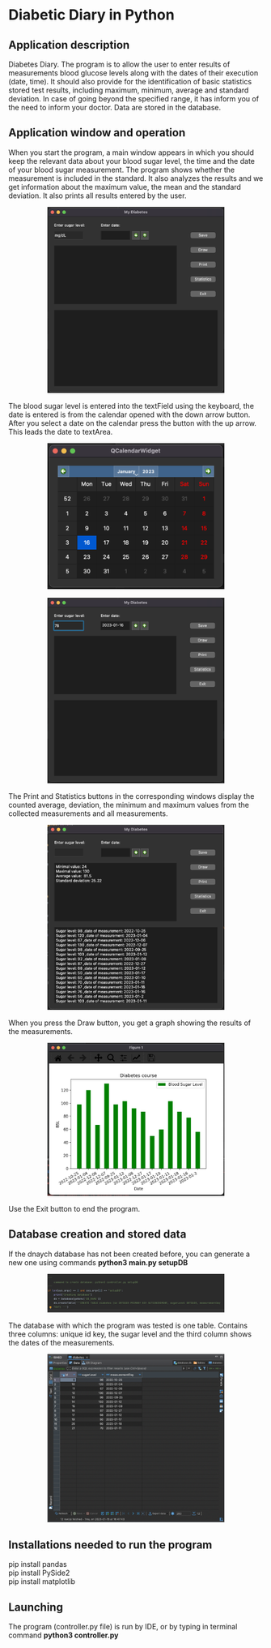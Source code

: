 # Diabetic Diary in Python

## Application description 
Diabetes Diary. 
    The program is to allow the user to enter  results  of measurements 
    blood glucose levels along with the dates of their execution (date, time).
    It should also provide for the identification of basic statistics
    stored test results, including maximum, minimum, average
    and standard deviation. In case of going beyond the specified range, it has
    inform you of the need to inform your doctor. Data
    are stored in the database.
    
## Application window and operation
When you start the program, a main window appears in which you should keep the relevant data about your blood sugar level, the time and the date of your blood sugar measurement.
The program shows whether the measurement is included in the standard. It also analyzes the results and we get information about the maximum value, the mean and the standard deviation. It also prints all results entered by the user.

<p align="center">
    <img src="doc/openWindow.png" width="350" title="Open window image">
</p>

The blood sugar level is entered into the textField using the keyboard, the date is entered
is from the calendar opened with the down arrow button. After you select a date on the calendar
press the button with the up arrow. This leads the date to textArea.

<p align="center">
    <img src="doc/calendar.png" width="350" title="Open window image">
</p>

<p align="center">
    <img src="doc/withInputData.png" width="350" title="Open window image">
</p>

The Print and Statistics buttons in the corresponding windows display the counted average, deviation,
the minimum and maximum values from the collected measurements and all measurements.

<p align="center">
    <img src="doc/statsAndPrintButton.png" width="350" title="Open window image">
</p>


When you press the Draw button, you get a graph showing the results of the measurements.

<p align="center">
    <img src="doc/graph.png" width="350" title="Open window image">
</p>

Use the Exit button to end the program.

## Database creation and stored data
 If the dnaych database has not been created before, you can generate a new one using commands **python3 main.py setupDB**

<p align="center">
    <img src="doc/DBcreator.png" width="350" title="Open window image">
</p>

The database with which the program was tested is one table. Contains three columns: unique id key, 
the sugar level and the third column shows the dates of the measurements.

<p align="center">
    <img src="doc/database.png" width="350" title="Open window image">
</p>


## Installations needed to run the program

pip install pandas 
    <br>pip install PySide2 
    <br>pip install matplotlib

## Launching
The program (controller.py file) is run by IDE, or by typing in terminal command **python3 controller.py**
